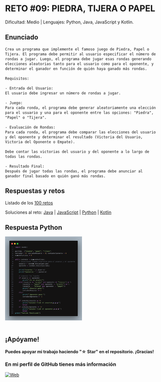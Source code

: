 # RETO #09: PIEDRA, TIJERA O PAPEL
Dificultad: Medio | Lenguajes: Python, Java, JavaScript y Kotlin.

## Enunciado

```
Crea un programa que implemente el famoso juego de Piedra, Papel o Tijera. El programa debe permitir al usuario especificar el número de rondas a jugar. Luego, el programa debe jugar esas rondas generando elecciones aleatorias tanto para el usuario como para el oponente, y determinar el ganador en función de quién haya ganado más rondas. 

Requisitos:

- Entrada del Usuario:
El usuario debe ingresar un número de rondas a jugar.

- Juego:
Para cada ronda, el programa debe generar aleatoriamente una elección para el usuario y una para el oponente entre las opciones: "Piedra", "Papel" o "Tijera".

- Evaluación de Rondas:
Para cada ronda, el programa debe comparar las elecciones del usuario y del oponente y determinar el resultado (Victoria del Usuario, Victoria del Oponente o Empate).

Debe contar las victorias del usuario y del oponente a lo largo de todas las rondas.

- Resultado Final:
Después de jugar todas las rondas, el programa debe anunciar al ganador final basado en quién ganó más rondas.
```

## Respuestas y retos
Listado de los [100 retos](/README.md)

Soluciones al reto: 
[Java](/RETOS/Reto09/Reto09.java) | 
[JavaScript](/RETOS/Reto09/Reto09.js) | 
[Python](/RETOS/Reto09/Reto09.py) |
[Kotlin](/RETOS/Reto09/Reto09.kt)

## Respuesta Python
<div aling="center">
<img src="https://github.com/breativo/100retos_bybreativo/blob/master/img/reto09.png"
alt="Solución reto Python"
style="width:50%;"/>
</div>

</br>

## ¡Apóyame! 
#### Puedes apoyar mi trabajo haciendo "☆ Star" en el repositorio. ¡Gracias!

### En mi perfil de GitHub tienes más información

[![Web](https://img.shields.io/badge/GitHub-breativo-14a1f0?style=for-the-badge&logo=github&logoColor=white&labelColor=101010)](https://github.com/breativo)